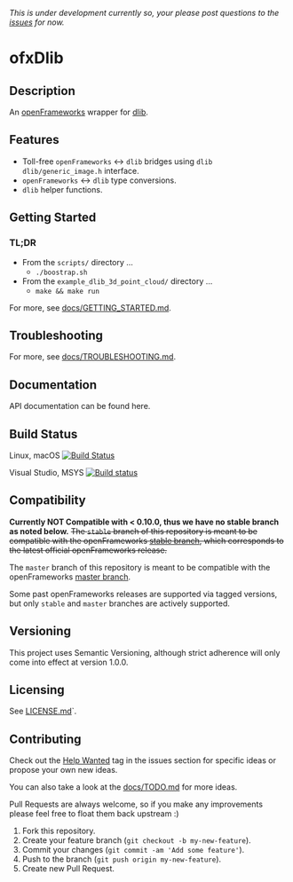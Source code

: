 _This is under development currently so, your please post questions to the [issues](https://github.com/bakercp/ofxDlib/issues) for now._

# ofxDlib


## Description

An [openFrameworks](http://openframeworks.cc) wrapper for [dlib](http://dlib.net/).

## Features

-   Toll-free `openFrameworks` ↔ `dlib` bridges using `dlib` `dlib/generic_image.h` interface.
-   `openFrameworks` ↔ `dlib` type conversions.
-   `dlib` helper functions.

## Getting Started

### TL;DR
-   From the `scripts/` directory ...
    -   `./boostrap.sh`
-   From the `example_dlib_3d_point_cloud/` directory ...
    -   `make && make run`

For more, see [docs/GETTING_STARTED.md](docs/GETTING_STARTED.md).

## Troubleshooting

For more, see [docs/TROUBLESHOOTING.md](docs/TROUBLESHOOTING.md).

## Documentation

API documentation can be found here.

## Build Status

Linux, macOS [![Build Status](https://travis-ci.org/bakercp/ofxDlib.svg?branch=master)](https://travis-ci.org/bakercp/ofxDlib)

Visual Studio, MSYS [![Build status](https://ci.appveyor.com/api/projects/status/4rkeucq1y07qc3gr/branch/master?svg=true)](https://ci.appveyor.com/project/bakercp/ofxdlib/branch/master)


## Compatibility

**Currently NOT Compatible with < 0.10.0, thus we have no stable branch as noted below.**
~~The `stable` branch of this repository is meant to be compatible with the openFrameworks [stable branch](https://github.com/openframeworks/openFrameworks/tree/stable), which corresponds to the latest official openFrameworks release.~~

The `master` branch of this repository is meant to be compatible with the openFrameworks [master branch](https://github.com/openframeworks/openFrameworks/tree/master).

Some past openFrameworks releases are supported via tagged versions, but only `stable` and `master` branches are actively supported.

## Versioning

This project uses Semantic Versioning, although strict adherence will only come into effect at version 1.0.0.

## Licensing

See [LICENSE.md](LICENSE.md)`.

## Contributing

Check out the [Help Wanted](https://github.com/bakercp/ofxDlib/issues?q=is%3Aissue+is%3Aopen+label%3A%22help+wanted%22) tag in the issues section for specific ideas or propose your own new ideas.

You can also take a look at the [docs/TODO.md](docs/TODO.md) for more ideas.

Pull Requests are always welcome, so if you make any improvements please feel free to float them back upstream :)

1.  Fork this repository.
2.  Create your feature branch (`git checkout -b my-new-feature`).
3.  Commit your changes (`git commit -am 'Add some feature'`).
4.  Push to the branch (`git push origin my-new-feature`).
5.  Create new Pull Request.
